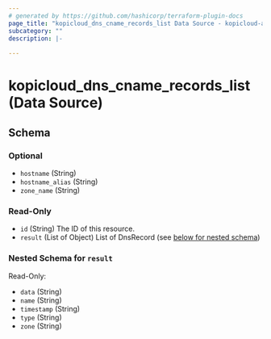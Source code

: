 ```yaml
---
# generated by https://github.com/hashicorp/terraform-plugin-docs
page_title: "kopicloud_dns_cname_records_list Data Source - kopicloud-ad-tf-provider"
subcategory: ""
description: |-
  
---
```


# kopicloud_dns_cname_records_list (Data Source)





<!-- schema generated by tfplugindocs -->
## Schema

### Optional

- `hostname` (String)
- `hostname_alias` (String)
- `zone_name` (String)

### Read-Only

- `id` (String) The ID of this resource.
- `result` (List of Object) List of DnsRecord (see [below for nested schema](#nestedatt--result))

<a id="nestedatt--result"></a>
### Nested Schema for `result`

Read-Only:

- `data` (String)
- `name` (String)
- `timestamp` (String)
- `type` (String)
- `zone` (String)


